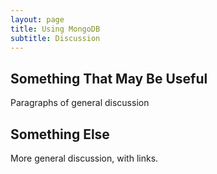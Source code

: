 ```yaml
---
layout: page
title: Using MongoDB
subtitle: Discussion
---
```

## Something That May Be Useful

Paragraphs of general discussion

## Something Else

More general discussion, with links.
